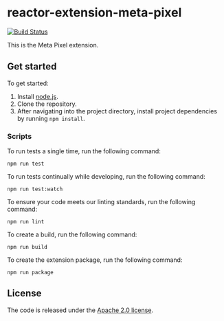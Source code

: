 # reactor-extension-meta-pixel

[![Build Status](https://img.shields.io/github/workflow/status/Adobe-Marketing-Cloud-Activation/reactor-extension-meta-pixel/ci?style=flat)](https://github.com/Adobe-Marketing-Cloud-Activation/reactor-extension-meta-pixel/actions)

This is the Meta Pixel extension.

## Get started

To get started:

1. Install [node.js](https://nodejs.org/).
2. Clone the repository.
3. After navigating into the project directory, install project dependencies by running `npm install`.

### Scripts

To run tests a single time, run the following command:

`npm run test`

To run tests continually while developing, run the following command:

`npm run test:watch`

To ensure your code meets our linting standards, run the following command:

`npm run lint`

To create a build, run the following command:

`npm run build`

To create the extension package, run the following command:

`npm run package`

## License

The code is released under the [Apache 2.0 license](LICENSE).
